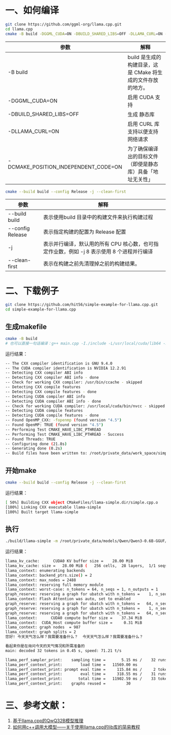 # 一、如何编译
```bash
git clone https://github.com/ggml-org/llama.cpp.git
cd llama.cpp
cmake -B build -DGGML_CUDA=ON -DBUILD_SHARED_LIBS=OFF -DLLAMA_CURL=ON -DCMAKE_POSITION_INDEPENDENT_CODE=ON
```
|参数| 解释|
|--|--|
|-B build |build 是生成的构建目录，这是 CMake 将生成的文件存放的地方。|
|-DGGML_CUDA=ON|启用 CUDA 支持|
|-DBUILD_SHARED_LIBS=OFF|生成 静态库|
|-DLLAMA_CURL=ON|启用 CURL 库支持以便支持网络请求|
|-DCMAKE_POSITION_INDEPENDENT_CODE=ON|为了确保编译出的目标文件（即使是静态库）具备「地址无关性」|


```bash
cmake --build build --config Release -j --clean-first
```
|参数| 解释|
|--|--|
|--build build|表示使用build 目录中的构建文件来执行构建过程|
|--config Release|表示指定构建的配置为 Release 配置|
|-j|表示并行编译，默认用的所有 CPU 核心数，也可指定作业数，例如 -j 8 表示使用 8 个进程并行编译|
|--clean-first|表示在构建之前先清理掉之前的构建结果。|

# 二、下载例子

```bash
git clone https://github.com/hit56/simple-example-for-llama.cpp.git
cd simple-example-for-llama.cpp
```

## 生成makefile
```bash
cmake -B build
# 也可以直接一句话编译：g++ main.cpp -I./include -L/usr/local/cuda/lib64 -L./lib -lllama -lggml -lggml-base -lggml-cpu -lggml-cuda -o llama-simple -std=c++11 -fopenmp -lcudart -lcublas  -lcuda -pthread -lm -ldl
```
运行结果：
```bash
-- The CXX compiler identification is GNU 9.4.0
-- The CUDA compiler identification is NVIDIA 12.2.91
-- Detecting CXX compiler ABI info
-- Detecting CXX compiler ABI info - done
-- Check for working CXX compiler: /usr/bin/ccache - skipped
-- Detecting CXX compile features
-- Detecting CXX compile features - done
-- Detecting CUDA compiler ABI info
-- Detecting CUDA compiler ABI info - done
-- Check for working CUDA compiler: /usr/local/cuda/bin/nvcc - skipped
-- Detecting CUDA compile features
-- Detecting CUDA compile features - done
-- Found OpenMP_CXX: -fopenmp (found version "4.5")
-- Found OpenMP: TRUE (found version "4.5")
-- Performing Test CMAKE_HAVE_LIBC_PTHREAD
-- Performing Test CMAKE_HAVE_LIBC_PTHREAD - Success
-- Found Threads: TRUE
-- Configuring done (21.8s)
-- Generating done (0.2s)
-- Build files have been written to: /root/private_data/work_space/simple-example-for-llama.cpp/build
```
## 开始make
```bash
cmake --build build --config Release -j --clean-first
```
运行结果：
```bash
[ 50%] Building CXX object CMakeFiles/llama-simple.dir/simple.cpp.o
[100%] Linking CXX executable llama-simple
[100%] Built target llama-simple
```

## 执行

```bash
./build/llama-simple -m /root/private_data/models/Qwen/Qwen3-0.6B-GGUF/Qwen3-0.6B-Q8_0.gguf  "您好!"
```
运行结果：

```bash
llama_kv_cache:      CUDA0 KV buffer size =    28.00 MiB
llama_kv_cache: size =   28.00 MiB (   256 cells,  28 layers,  1/1 seqs), K (f16):   14.00 MiB, V (f16):   14.00 MiB
llama_context: enumerating backends
llama_context: backend_ptrs.size() = 2
llama_context: max_nodes = 2488
llama_context: reserving full memory module
llama_context: worst-case: n_tokens = 64, n_seqs = 1, n_outputs = 1
graph_reserve: reserving a graph for ubatch with n_tokens =    1, n_seqs =  1, n_outputs =    1
llama_context: Flash Attention was auto, set to enabled
graph_reserve: reserving a graph for ubatch with n_tokens =   64, n_seqs =  1, n_outputs =   64
graph_reserve: reserving a graph for ubatch with n_tokens =    1, n_seqs =  1, n_outputs =    1
graph_reserve: reserving a graph for ubatch with n_tokens =   64, n_seqs =  1, n_outputs =   64
llama_context:      CUDA0 compute buffer size =    37.34 MiB
llama_context:  CUDA_Host compute buffer size =     0.31 MiB
llama_context: graph nodes  = 987
llama_context: graph splits = 2
您好! 今天天气怎么样？我需要准备什么？  今天天气怎么样？我需要准备什么？

看起来你是在询问今天的天气情况和所需准备的
main: decoded 32 tokens in 0.45 s, speed: 71.21 t/s

llama_perf_sampler_print:    sampling time =       5.15 ms /    32 runs   (    0.16 ms per token,  6219.63 tokens per second)
llama_perf_context_print:        load time =   11569.00 ms
llama_perf_context_print: prompt eval time =     115.84 ms /     2 tokens (   57.92 ms per token,    17.26 tokens per second)
llama_perf_context_print:        eval time =     318.55 ms /    31 runs   (   10.28 ms per token,    97.32 tokens per second)
llama_perf_context_print:       total time =   11902.59 ms /    33 tokens
llama_perf_context_print:    graphs reused =         30
```

# 三、参考文献：
1. [基于llama.cpp的QwQ32B模型推理](https://blog.csdn.net/hbkybkzw/article/details/146327526)
2. [如何用c++调用大模型——关于使用llama.cpp的lib库的简易教程](https://blog.csdn.net/zh515858237/article/details/151251910?spm=1011.2415.3001.5331)
